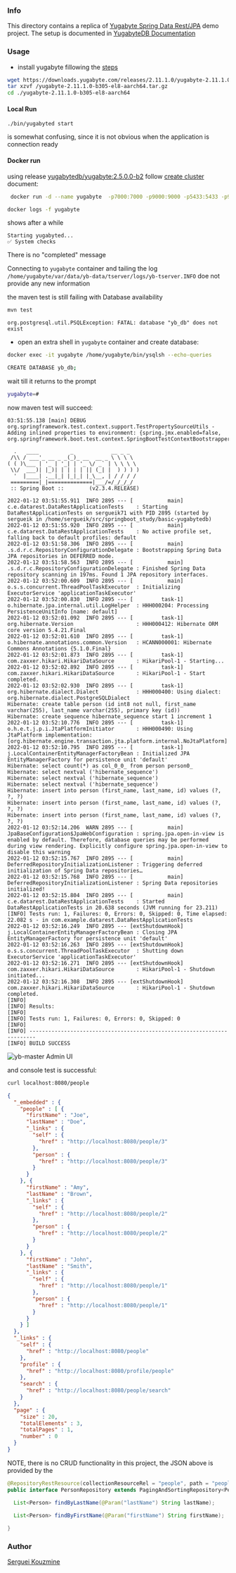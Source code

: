 ### Info

This directory contains a replica of [Yugabyte Spring Data Rest/JPA](https://github.com/MikeQin/yugabyte-spring-data-rest)  demo
project. The setup is documented in [YugabyteDB Documentation](https://docs.yugabyte.com/latest/quick-start/create-local-cluster/docker/)
### Usage


* install yugabyte fillowing the [steps](https://docs.yugabyte.com/latest/quick-start/install/linux)

```sh
wget https://downloads.yugabyte.com/releases/2.11.1.0/yugabyte-2.11.1.0-b305-el8-aarch64.tar.gz
tar xzvf /yugabyte-2.11.1.0-b305-el8-aarch64.tar.gz
cd ./yugabyte-2.11.1.0-b305-el8-aarch64

```

#### Local Run
```text
./bin/yugabyted start
```
is somewhat confusing, since it is not obvious when the application is connection ready

#### Docker run 

using release [yugabytedb/yugabyte:2.5.0.0-b2](https://hub.docker.com/layers/yugabytedb/yugabyte/2.5.0.0-b2/images/sha256-dd9ca0eb1647d635df6469ef97edad884c77b4fca2edb4d11f72961d3d730a25?context=explore)
follow [create cluster](https://docs.yugabyte.com/latest/quick-start/create-local-cluster/docker) document:

```sh
 docker run -d --name yugabyte  -p7000:7000 -p9000:9000 -p5433:5433 -p9042:9042 yugabytedb/yugabyte:2.5.0.0-b2 bin/yugabyted start --daemon=false
```
```sh
docker logs -f yugabyte
```
shows after a while
```text
Starting yugabyted...
✅ System checks
```
There is no "completed" message 

Connecting to `yugabyte` container and tailing the log
`/home/yugabyte/var/data/yb-data/tserver/logs/yb-tserver.INFO` doe not provide any new information


the maven test is still failing with Database availability
```sh
mvn test
```
```text
org.postgresql.util.PSQLException: FATAL: database "yb_db" does not exist	
```
* open an extra shell in `yugabyte` container and create database:
```sh
docker exec -it yugabyte /home/yugabyte/bin/ysqlsh --echo-queries
```
```sh
CREATE DATABASE yb_db;
```
wait till it  returns to the prompt
```sh
yugabyte=#

```

now maven test will succeed:
```text
03:51:55.138 [main] DEBUG org.springframework.test.context.support.TestPropertySourceUtils - Adding inlined properties to environment: {spring.jmx.enabled=false, org.springframework.boot.test.context.SpringBootTestContextBootstrapper=true}

  .   ____          _            __ _ _
 /\\ / ___'_ __ _ _(_)_ __  __ _ \ \ \ \
( ( )\___ | '_ | '_| | '_ \/ _` | \ \ \ \
 \\/  ___)| |_)| | | | | || (_| |  ) ) ) )
  '  |____| .__|_| |_|_| |_\__, | / / / /
 =========|_|==============|___/=/_/_/_/
 :: Spring Boot ::        (v2.3.4.RELEASE)

2022-01-12 03:51:55.911  INFO 2895 --- [           main] c.e.datarest.DataRestApplicationTests    : Starting DataRestApplicationTests on sergueik71 with PID 2895 (started by sergueik in /home/sergueik/src/springboot_study/basic-yugabytedb)
2022-01-12 03:51:55.920  INFO 2895 --- [           main] c.e.datarest.DataRestApplicationTests    : No active profile set, falling back to default profiles: default
2022-01-12 03:51:58.306  INFO 2895 --- [           main] .s.d.r.c.RepositoryConfigurationDelegate : Bootstrapping Spring Data JPA repositories in DEFERRED mode.
2022-01-12 03:51:58.563  INFO 2895 --- [           main] .s.d.r.c.RepositoryConfigurationDelegate : Finished Spring Data repository scanning in 197ms. Found 1 JPA repository interfaces.
2022-01-12 03:52:00.609  INFO 2895 --- [           main] o.s.s.concurrent.ThreadPoolTaskExecutor  : Initializing ExecutorService 'applicationTaskExecutor'
2022-01-12 03:52:00.830  INFO 2895 --- [         task-1] o.hibernate.jpa.internal.util.LogHelper  : HHH000204: Processing PersistenceUnitInfo [name: default]
2022-01-12 03:52:01.092  INFO 2895 --- [         task-1] org.hibernate.Version                    : HHH000412: Hibernate ORM core version 5.4.21.Final
2022-01-12 03:52:01.610  INFO 2895 --- [         task-1] o.hibernate.annotations.common.Version   : HCANN000001: Hibernate Commons Annotations {5.1.0.Final}
2022-01-12 03:52:01.873  INFO 2895 --- [         task-1] com.zaxxer.hikari.HikariDataSource       : HikariPool-1 - Starting...
2022-01-12 03:52:02.892  INFO 2895 --- [         task-1] com.zaxxer.hikari.HikariDataSource       : HikariPool-1 - Start completed.
2022-01-12 03:52:02.930  INFO 2895 --- [         task-1] org.hibernate.dialect.Dialect            : HHH000400: Using dialect: org.hibernate.dialect.PostgreSQLDialect
Hibernate: create table person (id int8 not null, first_name varchar(255), last_name varchar(255), primary key (id))
Hibernate: create sequence hibernate_sequence start 1 increment 1
2022-01-12 03:52:10.776  INFO 2895 --- [         task-1] o.h.e.t.j.p.i.JtaPlatformInitiator       : HHH000490: Using JtaPlatform implementation: [org.hibernate.engine.transaction.jta.platform.internal.NoJtaPlatform]
2022-01-12 03:52:10.795  INFO 2895 --- [         task-1] j.LocalContainerEntityManagerFactoryBean : Initialized JPA EntityManagerFactory for persistence unit 'default'
Hibernate: select count(*) as col_0_0_ from person person0_
Hibernate: select nextval ('hibernate_sequence')
Hibernate: select nextval ('hibernate_sequence')
Hibernate: select nextval ('hibernate_sequence')
Hibernate: insert into person (first_name, last_name, id) values (?, ?, ?)
Hibernate: insert into person (first_name, last_name, id) values (?, ?, ?)
Hibernate: insert into person (first_name, last_name, id) values (?, ?, ?)
2022-01-12 03:52:14.206  WARN 2895 --- [           main] JpaBaseConfiguration$JpaWebConfiguration : spring.jpa.open-in-view is enabled by default. Therefore, database queries may be performed during view rendering. Explicitly configure spring.jpa.open-in-view to disable this warning
2022-01-12 03:52:15.767  INFO 2895 --- [           main] DeferredRepositoryInitializationListener : Triggering deferred initialization of Spring Data repositories…
2022-01-12 03:52:15.768  INFO 2895 --- [           main] DeferredRepositoryInitializationListener : Spring Data repositories initialized!
2022-01-12 03:52:15.804  INFO 2895 --- [           main] c.e.datarest.DataRestApplicationTests    : Started DataRestApplicationTests in 20.638 seconds (JVM running for 23.211)
[INFO] Tests run: 1, Failures: 0, Errors: 0, Skipped: 0, Time elapsed: 22.082 s - in com.example.datarest.DataRestApplicationTests
2022-01-12 03:52:16.249  INFO 2895 --- [extShutdownHook] j.LocalContainerEntityManagerFactoryBean : Closing JPA EntityManagerFactory for persistence unit 'default'
2022-01-12 03:52:16.263  INFO 2895 --- [extShutdownHook] o.s.s.concurrent.ThreadPoolTaskExecutor  : Shutting down ExecutorService 'applicationTaskExecutor'
2022-01-12 03:52:16.271  INFO 2895 --- [extShutdownHook] com.zaxxer.hikari.HikariDataSource       : HikariPool-1 - Shutdown initiated...
2022-01-12 03:52:16.308  INFO 2895 --- [extShutdownHook] com.zaxxer.hikari.HikariDataSource       : HikariPool-1 - Shutdown completed.
[INFO]
[INFO] Results:
[INFO]
[INFO] Tests run: 1, Failures: 0, Errors: 0, Skipped: 0
[INFO]
[INFO] ------------------------------------------------------------------------
[INFO] BUILD SUCCESS
```

![yb-master Admin UI](https://github.com/sergueik/springboot_study/blob/master/basic-yugabytedb/screenshots/yb_master_admin_capture.png)

	
and console test is successful:
```sh
curl localhost:8080/people
```
```json
{
  "_embedded" : {
    "people" : [ {
      "firstName" : "Joe",
      "lastName" : "Doe",
      "_links" : {
        "self" : {
          "href" : "http://localhost:8080/people/3"
        },
        "person" : {
          "href" : "http://localhost:8080/people/3"
        }
      }
    }, {
      "firstName" : "Amy",
      "lastName" : "Brown",
      "_links" : {
        "self" : {
          "href" : "http://localhost:8080/people/2"
        },
        "person" : {
          "href" : "http://localhost:8080/people/2"
        }
      }
    }, {
      "firstName" : "John",
      "lastName" : "Smith",
      "_links" : {
        "self" : {
          "href" : "http://localhost:8080/people/1"
        },
        "person" : {
          "href" : "http://localhost:8080/people/1"
        }
      }
    } ]
  },
  "_links" : {
    "self" : {
      "href" : "http://localhost:8080/people"
    },
    "profile" : {
      "href" : "http://localhost:8080/profile/people"
    },
    "search" : {
      "href" : "http://localhost:8080/people/search"
    }
  },
  "page" : {
    "size" : 20,
    "totalElements" : 3,
    "totalPages" : 1,
    "number" : 0
  }
}
```

NOTE, there is no CRUD functionality in this project, the JSON above is provided by the 
```java
@RepositoryRestResource(collectionResourceRel = "people", path = "people")
public interface PersonRepository extends PagingAndSortingRepository<Person, Long> {

  List<Person> findByLastName(@Param("lastName") String lastName);
  
  List<Person> findByFirstName(@Param("firstName") String firstName);

}
```

### Author
[Serguei Kouzmine](kouzmine_serguei@yahoo.com)
